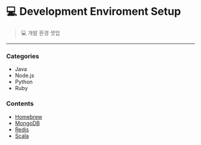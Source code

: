 # :computer: Development Enviroment Setup
> :computer: 개발 환경 셋업

---
### Categories
* Java
* Node.js
* Python
* Ruby

### Contents
- [Homebrew](contents/Homebrew/Homebrew.md)
- [MongoDB](contents/MongoDB/MongoDB.md)
- [Redis](contents/Redis/Redis.md)
- [Scala](contents/Scala/Scala.md)
